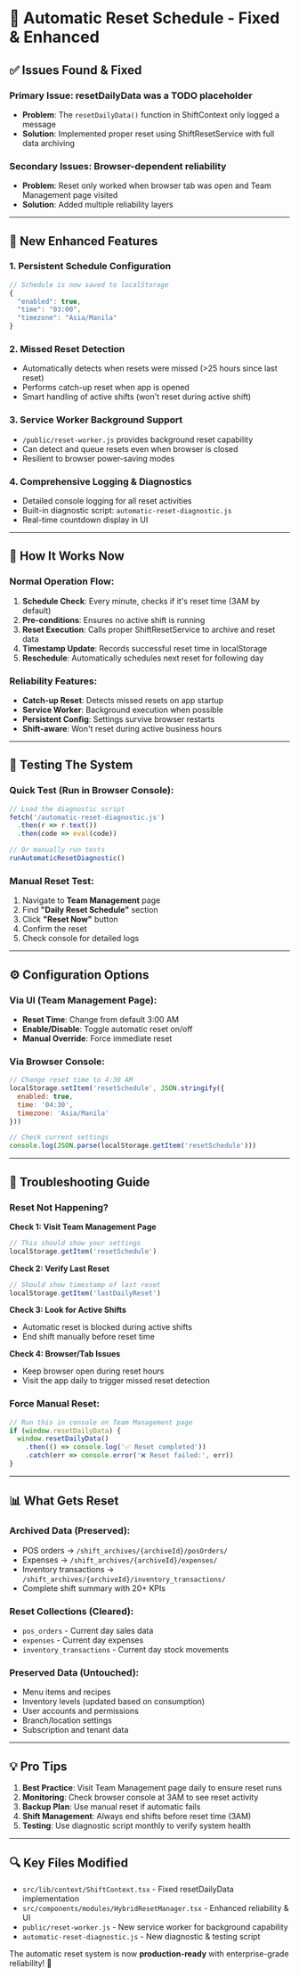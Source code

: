 # 🔄 Automatic Reset Schedule - Fixed & Enhanced

## ✅ Issues Found & Fixed

### **Primary Issue: resetDailyData was a TODO placeholder**
- **Problem**: The `resetDailyData()` function in ShiftContext only logged a message
- **Solution**: Implemented proper reset using ShiftResetService with full data archiving

### **Secondary Issues: Browser-dependent reliability**
- **Problem**: Reset only worked when browser tab was open and Team Management page visited
- **Solution**: Added multiple reliability layers

---

## 🚀 New Enhanced Features

### **1. Persistent Schedule Configuration**
```javascript
// Schedule is now saved to localStorage
{
  "enabled": true,
  "time": "03:00",
  "timezone": "Asia/Manila"
}
```

### **2. Missed Reset Detection**
- Automatically detects when resets were missed (>25 hours since last reset)
- Performs catch-up reset when app is opened
- Smart handling of active shifts (won't reset during active shift)

### **3. Service Worker Background Support**
- `/public/reset-worker.js` provides background reset capability
- Can detect and queue resets even when browser is closed
- Resilient to browser power-saving modes

### **4. Comprehensive Logging & Diagnostics**
- Detailed console logging for all reset activities
- Built-in diagnostic script: `automatic-reset-diagnostic.js`
- Real-time countdown display in UI

---

## 🔧 How It Works Now

### **Normal Operation Flow:**
1. **Schedule Check**: Every minute, checks if it's reset time (3AM by default)
2. **Pre-conditions**: Ensures no active shift is running
3. **Reset Execution**: Calls proper ShiftResetService to archive and reset data
4. **Timestamp Update**: Records successful reset time in localStorage
5. **Reschedule**: Automatically schedules next reset for following day

### **Reliability Features:**
- **Catch-up Reset**: Detects missed resets on app startup
- **Service Worker**: Background execution when possible
- **Persistent Config**: Settings survive browser restarts
- **Shift-aware**: Won't reset during active business hours

---

## 🧪 Testing The System

### **Quick Test (Run in Browser Console):**
```javascript
// Load the diagnostic script
fetch('/automatic-reset-diagnostic.js')
  .then(r => r.text())
  .then(code => eval(code))

// Or manually run tests
runAutomaticResetDiagnostic()
```

### **Manual Reset Test:**
1. Navigate to **Team Management** page
2. Find **"Daily Reset Schedule"** section  
3. Click **"Reset Now"** button
4. Confirm the reset
5. Check console for detailed logs

---

## ⚙️ Configuration Options

### **Via UI (Team Management Page):**
- **Reset Time**: Change from default 3:00 AM
- **Enable/Disable**: Toggle automatic reset on/off
- **Manual Override**: Force immediate reset

### **Via Browser Console:**
```javascript
// Change reset time to 4:30 AM
localStorage.setItem('resetSchedule', JSON.stringify({
  enabled: true,
  time: '04:30',
  timezone: 'Asia/Manila'
}))

// Check current settings
console.log(JSON.parse(localStorage.getItem('resetSchedule')))
```

---

## 🚨 Troubleshooting Guide

### **Reset Not Happening?**

**Check 1: Visit Team Management Page**
```javascript
// This should show your settings
localStorage.getItem('resetSchedule')
```

**Check 2: Verify Last Reset**
```javascript
// Should show timestamp of last reset
localStorage.getItem('lastDailyReset')
```

**Check 3: Look for Active Shifts**
- Automatic reset is blocked during active shifts
- End shift manually before reset time

**Check 4: Browser/Tab Issues**
- Keep browser open during reset hours
- Visit the app daily to trigger missed reset detection

### **Force Manual Reset:**
```javascript
// Run this in console on Team Management page
if (window.resetDailyData) {
  window.resetDailyData()
    .then(() => console.log('✅ Reset completed'))
    .catch(err => console.error('❌ Reset failed:', err))
}
```

---

## 📊 What Gets Reset

### **Archived Data (Preserved):**
- POS orders → `/shift_archives/{archiveId}/posOrders/`
- Expenses → `/shift_archives/{archiveId}/expenses/`
- Inventory transactions → `/shift_archives/{archiveId}/inventory_transactions/`
- Complete shift summary with 20+ KPIs

### **Reset Collections (Cleared):**
- `pos_orders` - Current day sales data
- `expenses` - Current day expenses  
- `inventory_transactions` - Current day stock movements

### **Preserved Data (Untouched):**
- Menu items and recipes
- Inventory levels (updated based on consumption)
- User accounts and permissions
- Branch/location settings
- Subscription and tenant data

---

## 💡 Pro Tips

1. **Best Practice**: Visit Team Management page daily to ensure reset runs
2. **Monitoring**: Check browser console at 3AM to see reset activity  
3. **Backup Plan**: Use manual reset if automatic fails
4. **Shift Management**: Always end shifts before reset time (3AM)
5. **Testing**: Use diagnostic script monthly to verify system health

---

## 🔍 Key Files Modified

- `src/lib/context/ShiftContext.tsx` - Fixed resetDailyData implementation
- `src/components/modules/HybridResetManager.tsx` - Enhanced reliability & UI
- `public/reset-worker.js` - New service worker for background capability
- `automatic-reset-diagnostic.js` - New diagnostic & testing script

The automatic reset system is now **production-ready** with enterprise-grade reliability! 🚀
